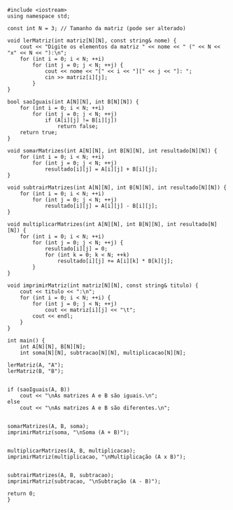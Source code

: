     #include <iostream>
    using namespace std;
    
    const int N = 3; // Tamanho da matriz (pode ser alterado)
    
    void lerMatriz(int matriz[N][N], const string& nome) {
        cout << "Digite os elementos da matriz " << nome << " (" << N << "x" << N << "):\n";
        for (int i = 0; i < N; ++i)
            for (int j = 0; j < N; ++j) {
                cout << nome << "[" << i << "][" << j << "]: ";
                cin >> matriz[i][j];
            }
    }
    
    bool saoIguais(int A[N][N], int B[N][N]) {
        for (int i = 0; i < N; ++i)
            for (int j = 0; j < N; ++j)
                if (A[i][j] != B[i][j])
                    return false;
        return true;
    }
    
    void somarMatrizes(int A[N][N], int B[N][N], int resultado[N][N]) {
        for (int i = 0; i < N; ++i)
            for (int j = 0; j < N; ++j)
                resultado[i][j] = A[i][j] + B[i][j];
    }
    
    void subtrairMatrizes(int A[N][N], int B[N][N], int resultado[N][N]) {
        for (int i = 0; i < N; ++i)
            for (int j = 0; j < N; ++j)
                resultado[i][j] = A[i][j] - B[i][j];
    }
    
    void multiplicarMatrizes(int A[N][N], int B[N][N], int resultado[N][N]) {
        for (int i = 0; i < N; ++i)
            for (int j = 0; j < N; ++j) {
                resultado[i][j] = 0;
                for (int k = 0; k < N; ++k)
                    resultado[i][j] += A[i][k] * B[k][j];
            }
    }
    
    void imprimirMatriz(int matriz[N][N], const string& titulo) {
        cout << titulo << ":\n";
        for (int i = 0; i < N; ++i) {
            for (int j = 0; j < N; ++j)
                cout << matriz[i][j] << "\t";
            cout << endl;
        }
    }
    
    int main() {
        int A[N][N], B[N][N];
        int soma[N][N], subtracao[N][N], multiplicacao[N][N];

    lerMatriz(A, "A");
    lerMatriz(B, "B");

    
    if (saoIguais(A, B))
        cout << "\nAs matrizes A e B são iguais.\n";
    else
        cout << "\nAs matrizes A e B são diferentes.\n";

  
    somarMatrizes(A, B, soma);
    imprimirMatriz(soma, "\nSoma (A + B)");

  
    multiplicarMatrizes(A, B, multiplicacao);
    imprimirMatriz(multiplicacao, "\nMultiplicação (A x B)");


    subtrairMatrizes(A, B, subtracao);
    imprimirMatriz(subtracao, "\nSubtração (A - B)");

    return 0;
    }

